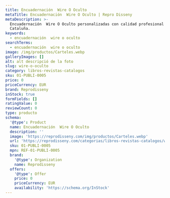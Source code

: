 ```yaml
---
title: Encuadernación  Wire O Oculto
metaTitle: Encuadernación  Wire O Oculto | Repro Disseny
metaDescription: >-
  Encuadernación  Wire O Oculto personalizadas con calidad profesional en
  Cataluña.
keywords:
  - encuadernación  wire o oculto
searchTerms:
  - encuadernación  wire o oculto
image: /img/productos/Carteles.webp
galleryImages: []
alt: alt descripció de la foto
slug: wire-o-oculto
category: libros-revistas-catalogos
sku: 01-PUBLI-0005
price: 0
priceCurrency: EUR
brand: Reprodisseny
inStock: true
formFields: []
ratingValue: 0
reviewCount: 0
type: producto
schema:
  '@type': Product
  name: Encuadernación  Wire O Oculto
  description: ''
  image: 'https://reprodisseny.com/img/productos/Carteles.webp'
  url: 'https://reprodisseny.com/categorias/libros-revistas-catalogos/wire-o-oculto'
  sku: 01-PUBLI-0005
  mpn: REF-01-PUBLI-0005
  brand:
    '@type': Organization
    name: Reprodisseny
  offers:
    '@type': Offer
    price: 0
    priceCurrency: EUR
    availability: 'https://schema.org/InStock'
---
```


